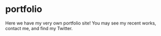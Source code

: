 # portfolio
Here we have my very own portfolio site! You may see my recent works, contact me, and find my Twitter. 
